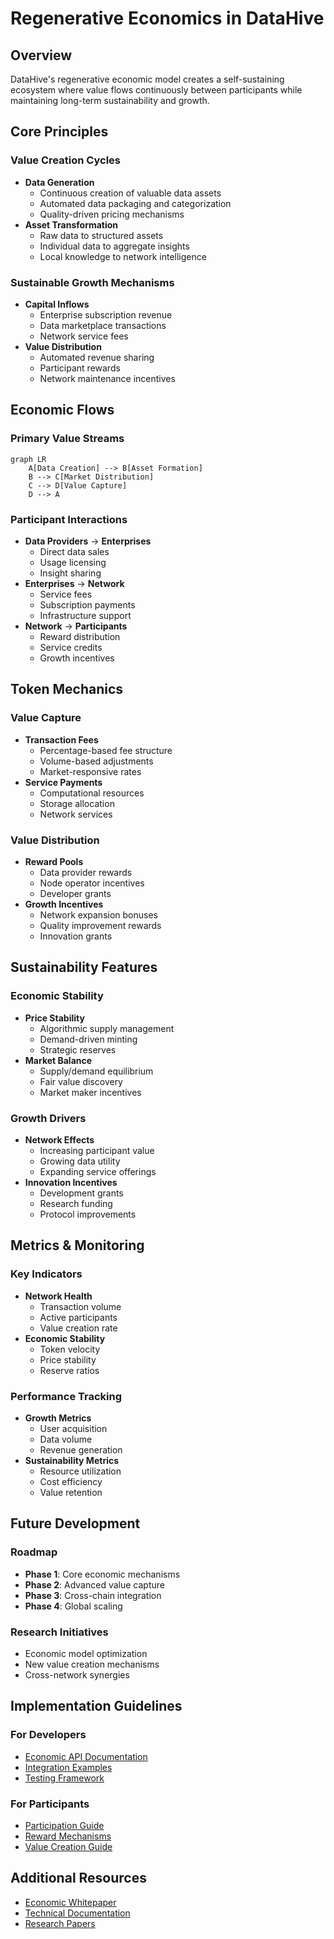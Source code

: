 # Regenerative Economics in DataHive

## Overview

DataHive's regenerative economic model creates a self-sustaining ecosystem where value flows continuously between participants while maintaining long-term sustainability and growth.

## Core Principles

### Value Creation Cycles
- **Data Generation**
  - Continuous creation of valuable data assets
  - Automated data packaging and categorization
  - Quality-driven pricing mechanisms
- **Asset Transformation**
  - Raw data to structured assets
  - Individual data to aggregate insights
  - Local knowledge to network intelligence

### Sustainable Growth Mechanisms
- **Capital Inflows**
  - Enterprise subscription revenue
  - Data marketplace transactions
  - Network service fees
- **Value Distribution**
  - Automated revenue sharing
  - Participant rewards
  - Network maintenance incentives

## Economic Flows

### Primary Value Streams
```mermaid
graph LR
    A[Data Creation] --> B[Asset Formation]
    B --> C[Market Distribution]
    C --> D[Value Capture]
    D --> A
```

### Participant Interactions
- **Data Providers** → **Enterprises**
  - Direct data sales
  - Usage licensing
  - Insight sharing
- **Enterprises** → **Network**
  - Service fees
  - Subscription payments
  - Infrastructure support
- **Network** → **Participants**
  - Reward distribution
  - Service credits
  - Growth incentives

## Token Mechanics

### Value Capture
- **Transaction Fees**
  - Percentage-based fee structure
  - Volume-based adjustments
  - Market-responsive rates
- **Service Payments**
  - Computational resources
  - Storage allocation
  - Network services

### Value Distribution
- **Reward Pools**
  - Data provider rewards
  - Node operator incentives
  - Developer grants
- **Growth Incentives**
  - Network expansion bonuses
  - Quality improvement rewards
  - Innovation grants

## Sustainability Features

### Economic Stability
- **Price Stability**
  - Algorithmic supply management
  - Demand-driven minting
  - Strategic reserves
- **Market Balance**
  - Supply/demand equilibrium
  - Fair value discovery
  - Market maker incentives

### Growth Drivers
- **Network Effects**
  - Increasing participant value
  - Growing data utility
  - Expanding service offerings
- **Innovation Incentives**
  - Development grants
  - Research funding
  - Protocol improvements

## Metrics & Monitoring

### Key Indicators
- **Network Health**
  - Transaction volume
  - Active participants
  - Value creation rate
- **Economic Stability**
  - Token velocity
  - Price stability
  - Reserve ratios

### Performance Tracking
- **Growth Metrics**
  - User acquisition
  - Data volume
  - Revenue generation
- **Sustainability Metrics**
  - Resource utilization
  - Cost efficiency
  - Value retention

## Future Development

### Roadmap
- **Phase 1**: Core economic mechanisms
- **Phase 2**: Advanced value capture
- **Phase 3**: Cross-chain integration
- **Phase 4**: Global scaling

### Research Initiatives
- Economic model optimization
- New value creation mechanisms
- Cross-network synergies

## Implementation Guidelines

### For Developers
- [Economic API Documentation](EconomicAPI.md)
- [Integration Examples](IntegrationExamples.md)
- [Testing Framework](TestingFramework.md)

### For Participants
- [Participation Guide](ParticipationGuide.md)
- [Reward Mechanisms](RewardMechanisms.md)
- [Value Creation Guide](ValueCreation.md)

## Additional Resources
- [Economic Whitepaper](Whitepaper.md)
- [Technical Documentation](TechnicalDocs.md)
- [Research Papers](Research.md)
